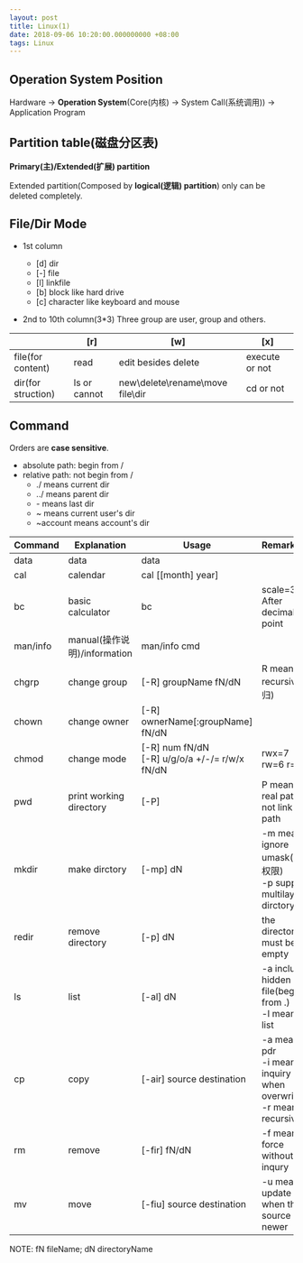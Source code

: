 ```yaml
---
layout: post
title: Linux(1)
date: 2018-09-06 10:20:00.000000000 +08:00
tags: Linux
---
```


## Operation System Position

Hardware -> **Operation System**(Core(内核) -> System Call(系统调用)) -> Application Program

## Partition table(磁盘分区表)

**Primary(主)/Extended(扩展) partition**

Extended partition(Composed by **logical(逻辑) partition**) only can be deleted completely.

## File/Dir Mode
- 1st column
    - [d] dir
	- [-] file
	- [l] linkfile
	- [b] block like hard drive
	- [c] character like keyboard and mouse

- 2nd to 10th column(3*3)
	Three group are user, group and others.

| |[r] | [w] | [x]
-|-|-|-
file(for content)|read|edit besides delete| execute or not
dir(for struction)|ls or cannot|new\delete\rename\move file\dir| cd or not

## Command
Orders are **case sensitive**.
- absolute path: begin from /
- relative path: not begin from /
	- ./        means current dir
	- ../       means parent dir
	- \-        means last dir
	- ~         means current user's dir
	- ~account  means account's dir 


Command | Explanation | Usage | Remark
-|-|-|:-
data 	| data | data|
cal		| calendar | cal [[month] year]|
bc		| basic calculator| bc | scale=3 After decimal point
man/info| manual(操作说明)/information| man/info cmd|
chgrp	| change group | [-R] groupName fN/dN | R means recursive(递归)
chown	| change owner | [-R] ownerName[:groupName] fN/dN|
chmod	| change mode | [-R] num fN/dN<br>[-R] u/g/o/a +/-/= r/w/x fN/dN| rwx=7 rw=6 r=4
pwd		| print working directory | [-P] | P means real path or not link path
mkdir	| make dirctory | [-mp] dN | -m means ignore umask(默认权限)<br>-p supports multilayer dirctory
redir	| remove directory | [-p] dN | the directory must be empty
ls		| list | [-al] dN | -a includes hidden file(begin from .)<br>-l means list
cp		| copy | [-air] source destination | -a means pdr<br>-i means inquiry when overwriting<br>-r means recursive
rm		| remove | [-fir] fN/dN| -f means force without inqury
mv		| move | [-fiu] source destination | -u means update when the source is newer

NOTE: fN fileName; dN directoryName
